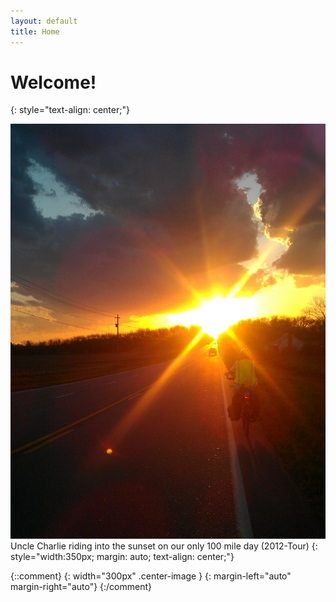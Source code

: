 ```yaml
---
layout: default
title: Home
---
```


# Welcome!
{: style="text-align: center;"}

![Uncle Charlie riding into the sunset][sunset]
Uncle Charlie riding into the sunset on our only 100 mile day (2012-Tour)
{: style="width:350px; margin: auto; text-align: center;"}

[sunset]:/resources/img/sunset.jpg 

{::comment}
{: width="300px" .center-image }
{:  margin-left="auto" margin-right="auto"}
{:/comment}
